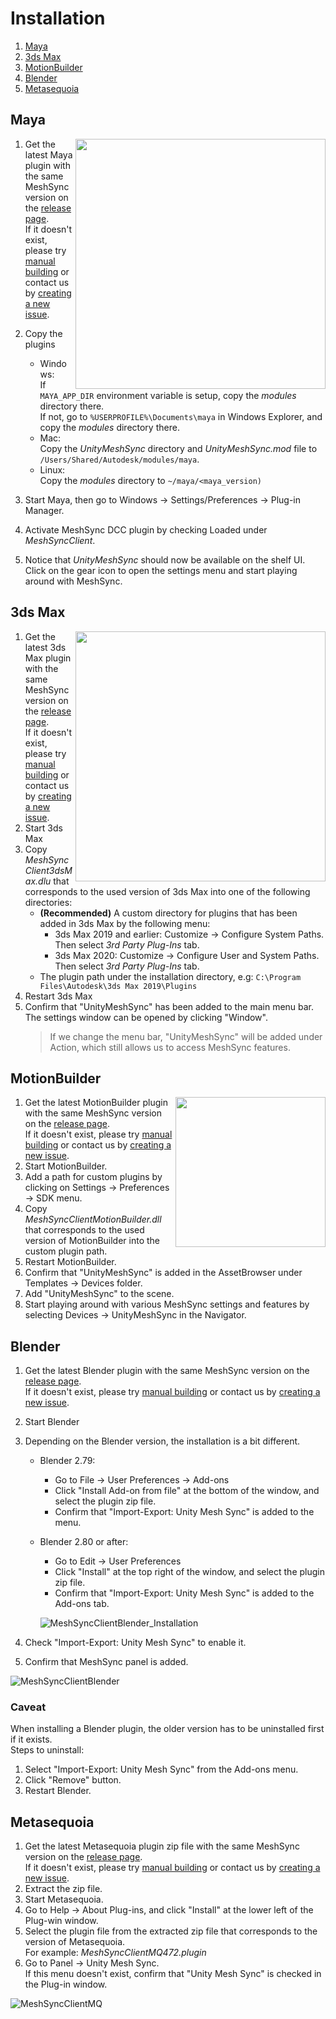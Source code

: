 # Installation

1. [Maya](#maya)
1. [3ds Max](#3ds-max)
1. [MotionBuilder](#motionbuilder)
1. [Blender](#blender)
1. [Metasequoia](#metasequoia)

## Maya

<img align="right" src="../Images/MeshSyncClientMaya.png" height=400>

1. Get the latest Maya plugin with the same MeshSync version on the [release page](https://github.com/Unity-Technologies/MeshSyncDCCPlugins/releases).  
   If it doesn't exist, please try [manual building](BuildDCCPlugins.md) or contact us by [creating a new issue](https://github.com/Unity-Technologies/MeshSyncDCCPlugins/issues/new).
1. Copy the plugins
   - Windows:   
     If `MAYA_APP_DIR` environment variable is setup, copy the *modules* directory there.  
     If not, go to `%USERPROFILE%\Documents\maya` in Windows Explorer, and copy the *modules* directory there.
   - Mac:   
     Copy the *UnityMeshSync* directory and *UnityMeshSync.mod* file to `/Users/Shared/Autodesk/modules/maya`.
   - Linux:  
     Copy the *modules* directory to `~/maya/<maya_version)`
  
  
1. Start Maya, then go to Windows -> Settings/Preferences -> Plug-in Manager.
1. Activate MeshSync DCC plugin by checking Loaded under *MeshSyncClient*.
1. Notice that *UnityMeshSync* should now be available on the shelf UI.  
  Click on the gear icon to open the settings menu and start playing around with MeshSync.
  
## 3ds Max

<img align="right" src="../Images/MeshSyncClient3dsMax.png" height=400>

1. Get the latest 3ds Max plugin with the same MeshSync version on the [release page](https://github.com/Unity-Technologies/MeshSyncDCCPlugins/releases).  
   If it doesn't exist, please try [manual building](BuildDCCPlugins.md) or contact us by [creating a new issue](https://github.com/Unity-Technologies/MeshSyncDCCPlugins/issues/new).
1. Start 3ds Max
1. Copy *MeshSyncClient3dsMax.dlu* that corresponds to the used version of 3ds Max into 
   one of the following directories:
   - **(Recommended)** A custom directory for plugins that has been added in 3ds Max by the following menu:
     * 3ds Max 2019 and earlier: Customize -> Configure System Paths. Then select *3rd Party Plug-Ins* tab.
     * 3ds Max 2020: Customize -> Configure User and System Paths. Then select *3rd Party Plug-Ins* tab.
   - The plugin path under the installation directory, e.g: `C:\Program Files\Autodesk\3ds Max 2019\Plugins`
1. Restart 3ds Max 
1. Confirm that "UnityMeshSync" has been added to the main menu bar.
   The settings window can be opened by clicking "Window". 
   > If we change the menu bar, "UnityMeshSync" will be added under Action, which 
   > still allows us to access MeshSync features.

## MotionBuilder

<img align="right" src="../Images/MeshSyncClientMotionBuilder.png" height=240>

1. Get the latest MotionBuilder plugin with the same MeshSync version on the [release page](https://github.com/Unity-Technologies/MeshSyncDCCPlugins/releases).  
   If it doesn't exist, please try [manual building](BuildDCCPlugins.md) or contact us by [creating a new issue](https://github.com/Unity-Technologies/MeshSyncDCCPlugins/issues/new).
1. Start MotionBuilder.
1. Add a path for custom plugins by clicking on Settings -> Preferences -> SDK menu.
1. Copy *MeshSyncClientMotionBuilder.dll* that corresponds to the used version of MotionBuilder into 
   the custom plugin path.
1. Restart MotionBuilder.
1. Confirm that "UnityMeshSync" is added in the AssetBrowser under Templates -> Devices folder.
1. Add "UnityMeshSync" to the scene.
1. Start playing around with various MeshSync settings and features by 
   selecting Devices -> UnityMeshSync in the Navigator.


## Blender
  
1. Get the latest Blender plugin with the same MeshSync version on the [release page](https://github.com/Unity-Technologies/MeshSyncDCCPlugins/releases).  
   If it doesn't exist, please try [manual building](BuildDCCPlugins.md) or contact us by [creating a new issue](https://github.com/Unity-Technologies/MeshSyncDCCPlugins/issues/new).
1. Start Blender
1. Depending on the Blender version, the installation is a bit different.
   - Blender 2.79:
     * Go to File -> User Preferences -> Add-ons
     * Click "Install Add-on from file" at the bottom of the window, and select the plugin zip file.
     * Confirm that "Import-Export: Unity Mesh Sync" is added to the menu.
   - Blender 2.80 or after:
     * Go to Edit -> User Preferences
     * Click "Install" at the top right of the window, and select the plugin zip file.
     * Confirm that "Import-Export: Unity Mesh Sync" is added to the Add-ons tab.
     
     ![MeshSyncClientBlender_Installation](../Images/MeshSyncClientBlender_Installation.png)

1. Check "Import-Export: Unity Mesh Sync" to enable it.
1. Confirm that MeshSync panel is added.
  
![MeshSyncClientBlender](../Images/MeshSyncClientBlender.png)


### Caveat

When installing a Blender plugin, the older version has to be uninstalled first if it exists.   
Steps to uninstall:

1. Select "Import-Export: Unity Mesh Sync" from the Add-ons menu.
1. Click "Remove" button.
1. Restart Blender. 

## Metasequoia
  
1. Get the latest Metasequoia plugin zip file with the same MeshSync version on the [release page](https://github.com/Unity-Technologies/MeshSyncDCCPlugins/releases).  
   If it doesn't exist, please try [manual building](BuildDCCPlugins.md) or contact us by [creating a new issue](https://github.com/Unity-Technologies/MeshSyncDCCPlugins/issues/new).
1. Extract the zip file.   
1. Start Metasequoia.
1. Go to Help -> About Plug-ins, and click "Install" at the lower left of the Plug-win window.
1. Select the plugin file from the extracted zip file that corresponds to the version of Metasequoia.  
   For example: *MeshSyncClientMQ472.plugin*
1. Go to Panel -> Unity Mesh Sync.  
   If this menu doesn't exist, confirm that "Unity Mesh Sync" is checked in the Plug-in window.

![MeshSyncClientMQ](../Images/MeshSyncClientMQ.png)




